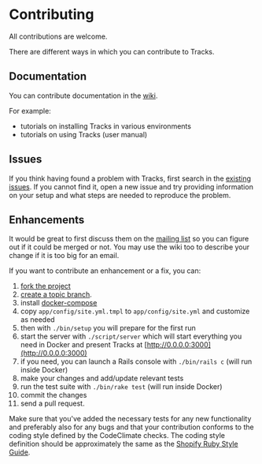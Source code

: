 # Contributing
All contributions are welcome.

There are different ways in which you can contribute to Tracks.

## Documentation
You can contribute documentation in the [wiki](https://github.com/TracksApp/tracks/wiki).

For example:
- tutorials on installing Tracks in various environments
- tutorials on using Tracks (user manual)

## Issues
If you think having found a problem with Tracks, first search in the [existing issues](https://github.com/TracksApp/tracks/issues). If you cannot find it, open a new issue and try providing information on your setup and what steps are needed to reproduce the problem.

## Enhancements
It would be great to first discuss them on the [mailing list](https://groups.google.com/group/TracksApp) so you can figure out if it could be merged or not. You may use the wiki too to describe your change if it is too big for an email.

If you want to contribute an enhancement or a fix, you can:

1. [fork the project](https://help.github.com/articles/fork-a-repo) 
2. [create a topic branch](http://learn.github.com/p/branching.html).
3. install [docker-compose](https://docs.docker.com/compose/)
4. copy `app/config/site.yml.tmpl` to `app/config/site.yml` and customize as needed
5. then with `./bin/setup` you will prepare for the first run
6. start the server with `./script/server` which will start everything you need in Docker and present Tracks at [http://0.0.0.0:3000](http://0.0.0.0:3000)
7. if you need, you can launch a Rails console with `./bin/rails c` (will run inside Docker)
8. make your changes and add/update relevant tests
9. run the test suite with `./bin/rake test` (will run inside Docker)
10. commit the changes
11. send a pull request.

Make sure that you've added the necessary tests for any new functionality and preferably also for any bugs and that your contribution conforms to the coding style defined by the CodeClimate checks. The coding style definition should be approximately the same as the [Shopify Ruby Style Guide](https://ruby-style-guide.shopify.dev/).
